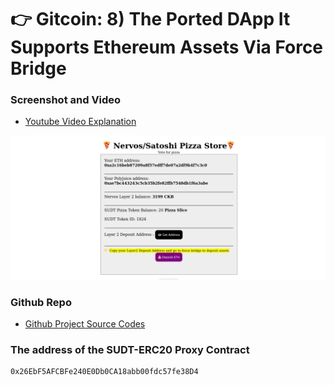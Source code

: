 # 👉 Gitcoin: 8) The Ported DApp It Supports Ethereum Assets Via Force Bridge

### Screenshot and Video 

- <a href="https://youtu.be/o_LL96TFsMA" target="_blank">Youtube Video Explanation<a/>
<img src="https://github.com/homerosland/nervos-gitcoin-hack/blob/master/task8/ported%20app.png"/>
  
### Github Repo
  
- <a href="https://github.com/homerosland/nervos-task8" target="_blank">Github Project Source Codes<a/>

### The address of the SUDT-ERC20 Proxy Contract 
  
  ```bash
  0x26EbF5AFCBFe240E0Db0CA18abb00fdc57fe38D4
  ```


